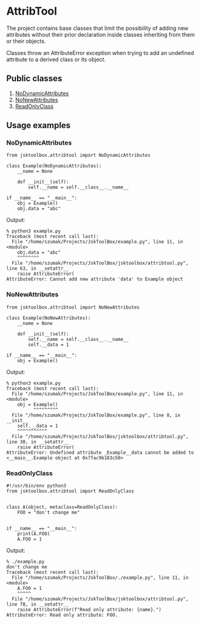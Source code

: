 # AttribTool

The project contains base classes that limit the possibility of adding new attributes without their prior declaration inside classes inheriting from them or their objects.

Classes throw an AttributeError exception when trying to add an undefined attribute to a derived class or its object.

## Public classes

1. [NoDynamicAttributes](https://github.com/Szumak75/JskToolBox/blob/1.0.21/docs/AttribTool.md#nodynamicattributes)
1. [NoNewAttributes](https://github.com/Szumak75/JskToolBox/blob/1.0.21/docs/AttribTool.md#nonewattributes)
1. [ReadOnlyClass](https://github.com/Szumak75/JskToolBox/blob/1.0.21/docs/AttribTool.md#readonlyclass)

## Usage examples

### NoDynamicAttributes

```
from jsktoolbox.attribtool import NoDynamicAttributes

class Example(NoDynamicAttributes):
    __name = None

    def __init__(self):
        self.__name = self.__class__.__name__

if __name__ == "__main__":
    obj = Example()
    obj.data = "abc"
```

Output:

```
% python3 example.py
Traceback (most recent call last):
  File "/home/szumak/Projects/JskToolBox/example.py", line 11, in <module>
    obj.data = "abc"
    ^^^^^^^^
  File "/home/szumak/Projects/JskToolBox/jsktoolbox/attribtool.py", line 63, in __setattr__
    raise AttributeError(
AttributeError: Cannot add new attribute 'data' to Example object
```

### NoNewAttributes

```
from jsktoolbox.attribtool import NoNewAttributes

class Example(NoNewAttributes):
    __name = None

    def __init__(self):
        self.__name = self.__class__.__name__
        self.__data = 1

if __name__ == "__main__":
    obj = Example()
```

Output:

```
% python3 example.py
Traceback (most recent call last):
  File "/home/szumak/Projects/JskToolBox/example.py", line 11, in <module>
    obj = Example()
          ^^^^^^^^^
  File "/home/szumak/Projects/JskToolBox/example.py", line 8, in __init__
    self.__data = 1
    ^^^^^^^^^^^
  File "/home/szumak/Projects/JskToolBox/jsktoolbox/attribtool.py", line 30, in __setattr__
    raise AttributeError(
AttributeError: Undefined attribute _Example__data cannot be added to <__main__.Example object at 0x7fac9b183c50>
```

### ReadOnlyClass

```
#!/usr/bin/env python3
from jsktoolbox.attribtool import ReadOnlyClass


class A(object, metaclass=ReadOnlyClass):
    FOO = "don't change me"


if __name__ == "__main__":
    print(A.FOO)
    A.FOO = 1
```

Output:

```
% ./example.py
don't change me
Traceback (most recent call last):
  File "/home/szumak/Projects/JskToolBox/./example.py", line 11, in <module>
    A.FOO = 1
    ^^^^^
  File "/home/szumak/Projects/JskToolBox/jsktoolbox/attribtool.py", line 78, in __setattr__
    raise AttributeError(f"Read only attribute: {name}.")
AttributeError: Read only attribute: FOO.
```
